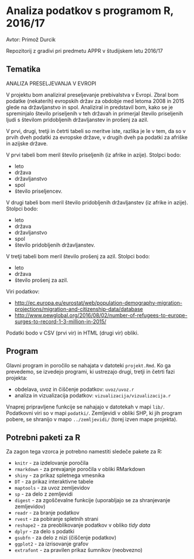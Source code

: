 # Analiza podatkov s programom R, 2016/17

Avtor: Primož Durcik

Repozitorij z gradivi pri predmetu APPR v študijskem letu 2016/17

## Tematika

ANALIZA PRESELJEVANJA V EVROPI

V projektu bom analiziral preseljevanje prebivalstva v Evropi. Zbral bom podatke (nekaterih) evropskih držav za obdobje med letoma 2008 in 2015 glede na državljanstvo in spol. Analiziral in predstavil bom, kako se je spreminjalo število priseljenih v teh državah in primerjal število priseljenih ljudi s številom pridobljenih državljanstev in prošenj za azil.

V prvi, drugi, tretji in četrti tabeli so meritve iste, razlika je le v tem, da so v prvih dveh podatki za evropske države, v drugih dveh pa podatki za afriške in azijske države.

V prvi tabeli bom meril število priseljenih (iz afrike in azije). Stolpci bodo:

* leto
* država
* državljanstvo
* spol
* število priseljencev.

V drugi tabeli bom meril število pridobljenih državljanstev (iz afrike in azije). Stolpci bodo:

* leto
* država
* državljanstvo
* spol
* število pridobljenih državljanstev.

V tretji tabeli bom meril število prošenj za azil. Stolpci bodo:

* leto
* država
* število prošenj za azil.


Viri podatkov:

* http://ec.europa.eu/eurostat/web/population-demography-migration-projections/migration-and-citizenship-data/database
* http://www.pewglobal.org/2016/08/02/number-of-refugees-to-europe-surges-to-record-1-3-million-in-2015/

Podatki bodo v CSV (prvi vir) in HTML (drugi vir) obliki.

## Program

Glavni program in poročilo se nahajata v datoteki `projekt.Rmd`. Ko ga prevedemo,
se izvedejo programi, ki ustrezajo drugi, tretji in četrti fazi projekta:

* obdelava, uvoz in čiščenje podatkov: `uvoz/uvoz.r`
* analiza in vizualizacija podatkov: `vizualizacija/vizualizacija.r`

Vnaprej pripravljene funkcije se nahajajo v datotekah v mapi `lib/`. Podatkovni
viri so v mapi `podatki/`. Zemljevidi v obliki SHP, ki jih program pobere, se
shranijo v mapo `../zemljevidi/` (torej izven mape projekta).

## Potrebni paketi za R

Za zagon tega vzorca je potrebno namestiti sledeče pakete za R:

* `knitr` - za izdelovanje poročila
* `rmarkdown` - za prevajanje poročila v obliki RMarkdown
* `shiny` - za prikaz spletnega vmesnika
* `DT` - za prikaz interaktivne tabele
* `maptools` - za uvoz zemljevidov
* `sp` - za delo z zemljevidi
* `digest` - za zgoščevalne funkcije (uporabljajo se za shranjevanje zemljevidov)
* `readr` - za branje podatkov
* `rvest` - za pobiranje spletnih strani
* `reshape2` - za preoblikovanje podatkov v obliko *tidy data*
* `dplyr` - za delo s podatki
* `gsubfn` - za delo z nizi (čiščenje podatkov)
* `ggplot2` - za izrisovanje grafov
* `extrafont` - za pravilen prikaz šumnikov (neobvezno)
